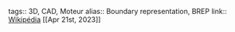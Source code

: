 tags:: 3D, CAD, Moteur
alias:: Boundary representation, BREP
link:: [Wikipédia](https://en.wikipedia.org/wiki/Boundary_representation) 
[[Apr 21st, 2023]]
